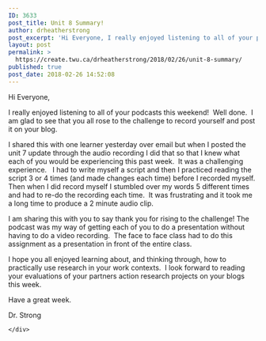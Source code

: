 ```yaml
---
ID: 3633
post_title: Unit 8 Summary!
author: drheatherstrong
post_excerpt: 'Hi Everyone, I really enjoyed listening to all of your podcasts this weekend!&nbsp; Well done.&nbsp; I am glad to see that you all rose to the challenge to record yourself and post it on your blog. I shared this with one learner yesterday over email but when I posted the unit 7 update through the [&hellip;]'
layout: post
permalink: >
  https://create.twu.ca/drheatherstrong/2018/02/26/unit-8-summary/
published: true
post_date: 2018-02-26 14:52:08
---
```

Hi Everyone,

I really enjoyed listening to all of your podcasts this weekend!  Well done.  I am glad to see that you all rose to the challenge to record yourself and post it on your blog.

I shared this with one learner yesterday over email but when I posted the unit 7 update through the audio recording I did that so that I knew what each of you would be experiencing this past week.  It was a challenging experience.   I had to write myself a script and then I practiced reading the script 3 or 4 times (and made changes each time) before I recorded myself.  Then when I did record myself I stumbled over my words 5 different times and had to re-do the recording each time.  It was frustrating and it took me a long time to produce a 2 minute audio clip.

I am sharing this with you to say thank you for rising to the challenge! The podcast was my way of getting each of you to do a presentation without having to do a video recording.  The face to face class had to do this assignment as a presentation in front of the entire class.

I hope you all enjoyed learning about, and thinking through, how to practically use research in your work contexts.  I look forward to reading your evaluations of your partners action research projects on your blogs this week.

Have a great week.

Dr. Strong

<div id="themify_builder_content-143" data-postid="143" class="themify_builder_content themify_builder_content-143 themify_builder">

    </div>

<!-- /themify_builder_content -->